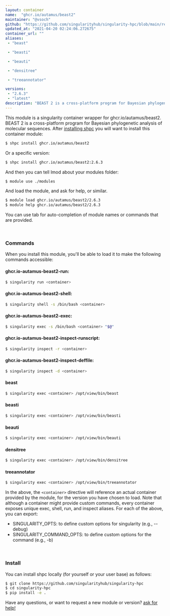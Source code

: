 ```yaml
---
layout: container
name:  "ghcr.io/autamus/beast2"
maintainer: "@vsoch"
github: "https://github.com/singularityhub/singularity-hpc/blob/main/registry/ghcr.io/autamus/beast2/container.yaml"
updated_at: "2021-04-20 02:24:06.272675"
container_url: ""
aliases:
 - "beast"

 - "beasti"

 - "beauti"

 - "densitree"

 - "treeannotator"

versions:
 - "2.6.3"
 - "latest"
description: "BEAST 2 is a cross-platform program for Bayesian phylogenetic analysis of molecular sequences."
---
```


This module is a singularity container wrapper for ghcr.io/autamus/beast2.
BEAST 2 is a cross-platform program for Bayesian phylogenetic analysis of molecular sequences.
After [installing shpc](#install) you will want to install this container module:

```bash
$ shpc install ghcr.io/autamus/beast2
```

Or a specific version:

```bash
$ shpc install ghcr.io/autamus/beast2:2.6.3
```

And then you can tell lmod about your modules folder:

```bash
$ module use ./modules
```

And load the module, and ask for help, or similar.

```bash
$ module load ghcr.io/autamus/beast2/2.6.3
$ module help ghcr.io/autamus/beast2/2.6.3
```

You can use tab for auto-completion of module names or commands that are provided.

<br>

### Commands

When you install this module, you'll be able to load it to make the following commands accessible:

#### ghcr.io-autamus-beast2-run:

```bash
$ singularity run <container>
```

#### ghcr.io-autamus-beast2-shell:

```bash
$ singularity shell -s /bin/bash <container>
```

#### ghcr.io-autamus-beast2-exec:

```bash
$ singularity exec -s /bin/bash <container> "$@"
```

#### ghcr.io-autamus-beast2-inspect-runscript:

```bash
$ singularity inspect -r <container>
```

#### ghcr.io-autamus-beast2-inspect-deffile:

```bash
$ singularity inspect -d <container>
```


#### beast
       
```bash
$ singularity exec <container> /opt/view/bin/beast
```


#### beasti
       
```bash
$ singularity exec <container> /opt/view/bin/beasti
```


#### beauti
       
```bash
$ singularity exec <container> /opt/view/bin/beauti
```


#### densitree
       
```bash
$ singularity exec <container> /opt/view/bin/densitree
```


#### treeannotator
       
```bash
$ singularity exec <container> /opt/view/bin/treeannotator
```



In the above, the `<container>` directive will reference an actual container provided
by the module, for the version you have chosen to load. Note that although a container
might provide custom commands, every container exposes unique exec, shell, run, and
inspect aliases. For each of the above, you can export:

 - SINGULARITY_OPTS: to define custom options for singularity (e.g., --debug)
 - SINGULARITY_COMMAND_OPTS: to define custom options for the command (e.g., -b)

<br>
  
### Install

You can install shpc locally (for yourself or your user base) as follows:

```bash
$ git clone https://github.com/singularityhub/singularity-hpc
$ cd singularity-hpc
$ pip install -e .
```

Have any questions, or want to request a new module or version? [ask for help!](https://github.com/singularityhub/singularity-hpc/issues)